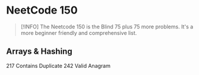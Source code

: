 # NeetCode 150

> [!INFO]
> The Neetcode 150 is the Blind 75 plus 75 more problems. It's a more beginner friendly and comprehensive list.
 
## Arrays & Hashing
217 Contains Duplicate
242 Valid Anagram